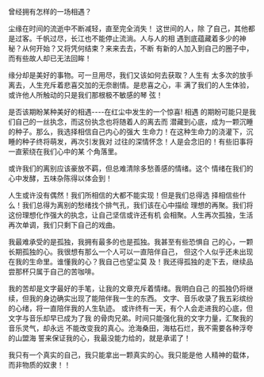 曾经拥有怎样的一场相遇？

尘缘在时间的流逝中不断减轻，直至完全消失！ 这世间的人，除
了自己，其他都是过客。千帆过尽，长江也不能停止流淌。人与人的相
遇到底蕴藏着多少的神秘？从何开始？又将凭何结束？来来去去，不断
有新的人加入到自己的圈子中，而有些故人却已无法回眸！

缘分却是美好的事物。可一旦用尽，我们又该如何去获取？人生有
太多次的放手离去，人生充斥着悲喜交加的无奈剧情。是悲喜之心，丰
满了我们的人生体验，或许他人所触动的只是我们那根极不敏感的琴
弦！

是否该期盼某种美好的相遇----在红尘中发生的一个惊喜! 相遇
的期盼可能只是我们自己的一丝执念，而这份执念也将随着人的离去而
潜藏到心底，成为一颗沉睡的种子。那么，我选择相信自己内心的强大
生命力！在这种生命力的浇灌下，沉睡的种子终将萌发，再次引发我对
过往的深情怀念！人是会念旧的！有些旧事将一直萦绕在我们心中的某
个角落里。

或许我们的离别应该豪放不羁，但总难清除多愁善感的情绪。这个
情绪在我们的心中发酵，五味杂陈得以体会到！

人生或许没有偶然！我们所相信的大都不能实现！但是我们总得选
择相信些什么！我们总得为离别的愁绪找个排气孔，我们该在心中描绘
理想的再聚。我们将这份理想化作强大的执念，让自己坚信或许还有机
会相聚。人生再次孤独，生活再次单调，我们只剩下自己的戏曲。

我最难承受的是孤独，我拥有最多的也是孤独。我甚至有些恐惧自
己的心，一颗长期孤独的心。我很想有那么一个人可以一直陪伴自己，
但这个人似乎还未出现在我的生命里。谁懂我的心？我自己也望尘莫
及！我还得孤独的走下去，继续品尝那杯只属于自己的苦咖啡。

我的苦却是文字最好的手笔，让我的文章充斥着情绪。我明白自己
的孤独仍将继续，但我的身边确实出现了能陪伴我一生的东西。
文字、音乐收录了我五彩缤纷的心绪，将一直陪伴我的人生轨迹。
或许终有一天，有个人会走进我的心底，但文字与音乐却早已成为了我
的骨肉兄弟。时间只能强化我的文字力量，汇聚我的音乐灵气，却永远
不能改变我的真心。沧海桑田，海枯石烂，我不需要各种浮夸的山盟海
誓来保证我的心，我最没能力给的，就是承诺了！

我只有一个真实的自己，我只能拿出一颗真实的心。我只能是他
人精神的载体，而非物质的奴隶！！
